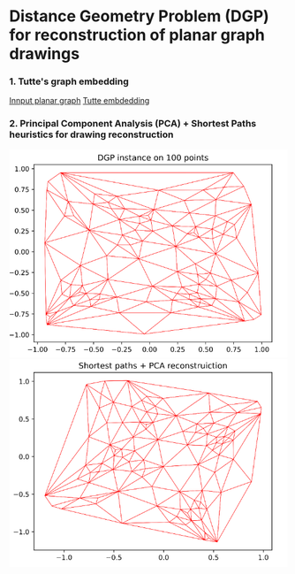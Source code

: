 # Distance Geometry Problem (DGP) for reconstruction of planar graph drawings   

### 1. Tutte's graph embedding
[Innput planar graph](https://github.com/Nikita-Dudorov/DGP_planar_graph/blob/main/images/trian100.png)
[Tutte embdedding](https://github.com/Nikita-Dudorov/DGP_planar_graph/blob/main/images/tutte100.png)

### 2. Principal Component Analysis (PCA) + Shortest Paths heuristics for drawing reconstruction
![](https://github.com/Nikita-Dudorov/DGP_planar_graph/blob/main/images/Instance100.png)
![](https://github.com/Nikita-Dudorov/DGP_planar_graph/blob/main/images/FW_PCA100.png)
